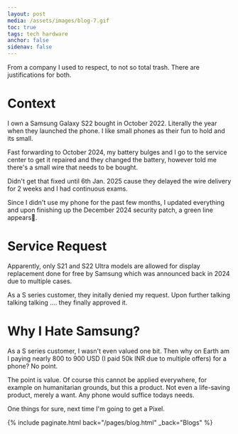 ```yaml
---
layout: post
media: /assets/images/blog-7.gif
toc: true
tags: tech hardware
anchor: false
sidenav: false
---
```

From a company I used to respect, to not so total trash. There are justifications for both.

# Context
I own a Samsung Galaxy S22 bought in October 2022. Literally the year when they launched the phone. I like small phones as their fun to hold and its small. 

Fast forwarding to October 2024, my battery bulges and I go to the service center to get it repaired and they changed the battery, however told me there's a 
small wire that needs to be bought. 

Didn't get that fixed until <span class="cb">6th Jan. 2025</span> cause they delayed the wire delivery for 2 weeks 
and I had continuous exams. 

Since I didn't use my phone for the past few months, I updated everything and upon finishing up the December 2024 security patch, a green line appears🙂.

# Service Request
Apparently, only S21 and S22 Ultra models are allowed for display replacement done for free by Samsung which was announced back in 2024 due to multiple cases.

As a S series customer, they initally denied my request. Upon further talking talking talking .... they finally approved it.

# Why I Hate Samsung?
As a S series customer, I wasn't even valued one bit. Then why on Earth am I paying nearly 800 to 900 USD (I paid 50k INR due to multiple offers) for a phone? No point.

The point is value. Of course this cannot be applied everywhere, for example on humanitarian grounds, but this a product. Not even a life-saving product, merely a want.
Any phone would suffice todays needs.

One things for sure, next time I'm going to get a Pixel.

{%
    include paginate.html
    back="/pages/blog.html"
    _back="Blogs"
%}